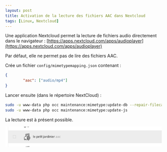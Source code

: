 ```yaml
---
layout: post
title: Activation de la lecture des fichiers AAC dans Nextcloud
tags: [Linux, Nextcloud]
---
```


Une application Nextcloud permet la lecture de fichiers audio directement dans le navigateur :
[https://apps.nextcloud.com/apps/audioplayer](https://apps.nextcloud.com/apps/audioplayer)

Par défaut, elle ne permet pas de lire des fichiers AAC.

Crée un fichier `config/mimetypemapping.json` contenant :

```json
{
        "aac": ["audio/mp4"]
}
```

Lancer ensuite (dans le répertoire NextCloud) :

```bash
sudo -u www-data php occ maintenance:mimetype:update-db --repair-filecache
sudo -u www-data php occ maintenance:mimetype:update-js
```

La lecture est à présent possible.

![Challenge](/images/aac-play.png "AAC player")
